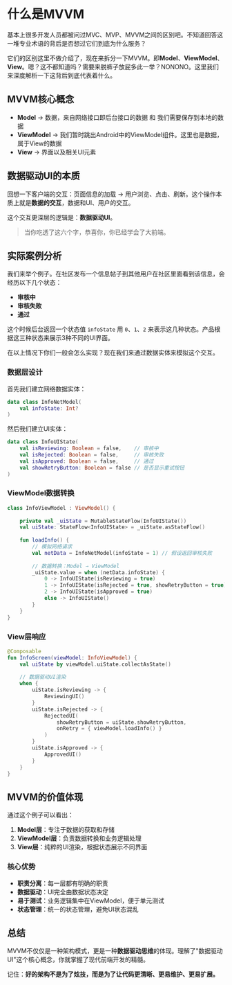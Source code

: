 # 什么是MVVM

基本上很多开发人员都被问过MVC、MVP、MVVM之间的区别吧。不知道回答这一堆专业术语的背后是否想过它们到底为什么服务？

它们的区别这里不做介绍了，现在来拆分一下MVVM。即**Model**、**ViewModel**、**View**。嗯？这不都知道吗？需要来脱裤子放屁多此一举？NONONO。这里我们来深度解析一下这背后到底代表着什么。

## MVVM核心概念

- **Model** → 数据，来自网络接口即后台接口的数据 和 我们需要保存到本地的数据
- **ViewModel** → 我们暂时跳出Android中的ViewModel组件。这里也是数据，属于View的数据
- **View** → 界面以及相关UI元素

## 数据驱动UI的本质

回想一下客户端的交互：页面信息的加载 → 用户浏览、点击、刷新。这个操作本质上就是**数据的交互**，数据和UI、用户的交互。

这个交互更深层的逻辑是：**数据驱动UI**。

> 当你吃透了这六个字，恭喜你，你已经学会了大前端。

## 实际案例分析

我们来举个例子。在社区发布一个信息帖子到其他用户在社区里面看到该信息，会经历以下几个状态：

- **审核中**
- **审核失败** 
- **通过**

这个时候后台返回一个状态值 `infoState` 用 `0`、`1`、`2` 来表示这几种状态。产品根据这三种状态来展示3种不同的UI界面。

在以上情况下你们一般会怎么实现？现在我们来通过数据实体来模拟这个交互。

### 数据层设计

首先我们建立网络数据实体：

```kotlin
data class InfoNetModel(
    val infoState: Int?
)
```

然后我们建立UI实体：

```kotlin
data class InfoUIState(
    val isReviewing: Boolean = false,    // 审核中
    val isRejected: Boolean = false,     // 审核失败
    val isApproved: Boolean = false,     // 通过
    val showRetryButton: Boolean = false // 是否显示重试按钮
)
```

### ViewModel数据转换

```kotlin
class InfoViewModel : ViewModel() {
    
    private val _uiState = MutableStateFlow(InfoUIState())
    val uiState: StateFlow<InfoUIState> = _uiState.asStateFlow()
    
    fun loadInfo() {
        // 模拟网络请求
        val netData = InfoNetModel(infoState = 1) // 假设返回审核失败
        
        // 数据转换：Model → ViewModel
        _uiState.value = when (netData.infoState) {
            0 -> InfoUIState(isReviewing = true)
            1 -> InfoUIState(isRejected = true, showRetryButton = true)
            2 -> InfoUIState(isApproved = true)
            else -> InfoUIState()
        }
    }
}
```

### View层响应

```kotlin
@Composable
fun InfoScreen(viewModel: InfoViewModel) {
    val uiState by viewModel.uiState.collectAsState()
    
    // 数据驱动UI渲染
    when {
        uiState.isReviewing -> {
            ReviewingUI()
        }
        uiState.isRejected -> {
            RejectedUI(
                showRetryButton = uiState.showRetryButton,
                onRetry = { viewModel.loadInfo() }
            )
        }
        uiState.isApproved -> {
            ApprovedUI()
        }
    }
}
```

## MVVM的价值体现

通过这个例子可以看出：

1. **Model层**：专注于数据的获取和存储
2. **ViewModel层**：负责数据转换和业务逻辑处理
3. **View层**：纯粹的UI渲染，根据状态展示不同界面

### 核心优势

- **职责分离**：每一层都有明确的职责
- **数据驱动**：UI完全由数据状态决定
- **易于测试**：业务逻辑集中在ViewModel，便于单元测试
- **状态管理**：统一的状态管理，避免UI状态混乱

## 总结

MVVM不仅仅是一种架构模式，更是一种**数据驱动思维**的体现。理解了"数据驱动UI"这个核心概念，你就掌握了现代前端开发的精髓。

记住：**好的架构不是为了炫技，而是为了让代码更清晰、更易维护、更易扩展。**